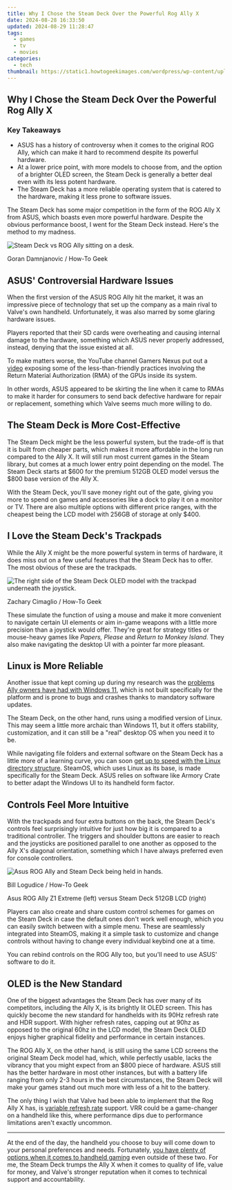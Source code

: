 ```yaml
---
title: Why I Chose the Steam Deck Over the Powerful Rog Ally X
date: 2024-08-28 16:33:50
updated: 2024-08-29 11:28:47
tags:
  - games
  - tv
  - movies
categories:
  - tech
thumbnail: https://static1.howtogeekimages.com/wordpress/wp-content/uploads/2024/05/steam-deck-vs-rog-ally-controls-and-design.jpg
---
```


## Why I Chose the Steam Deck Over the Powerful Rog Ally X

### Key Takeaways

* ASUS has a history of controversy when it comes to the original ROG Ally, which can make it hard to recommend despite its powerful hardware.
* At a lower price point, with more models to choose from, and the option of a brighter OLED screen, the Steam Deck is generally a better deal even with its less potent hardware.
* The Steam Deck has a more reliable operating system that is catered to the hardware, making it less prone to software issues.

 The Steam Deck has some major competition in the form of the ROG Ally X from ASUS, which boasts even more powerful hardware. Despite the obvious performance boost, I went for the Steam Deck instead. Here's the method to my madness.

![Steam Deck vs ROG Ally sitting on a desk.](https://static1.howtogeekimages.com/wordpress/wp-content/uploads/2024/05/steam-deck-vs-rog-ally-featured.jpg) 

Goran Damnjanovic / How-To Geek

##  ASUS' Controversial Hardware Issues

 When the first version of the ASUS ROG Ally hit the market, it was an impressive piece of technology that set up the company as a main rival to Valve's own handheld. Unfortunately, it was also marred by some glaring hardware issues.

 Players reported that their SD cards were overheating and causing internal damage to the hardware, something which ASUS never properly addressed, instead, denying that the issue existed at all.

 To make matters worse, the YouTube channel Gamers Nexus put out a [video](https://www.youtube.com/watch?v=7pMrssIrKcY) exposing some of the less-than-friendly practices involving the Return Material Authorization (RMA) of the GPUs inside its system.

 In other words, ASUS appeared to be skirting the line when it came to RMAs to make it harder for consumers to send back defective hardware for repair or replacement, something which Valve seems much more willing to do.

##  The Steam Deck is More Cost-Effective

 The Steam Deck might be the less powerful system, but the trade-off is that it is built from cheaper parts, which makes it more affordable in the long run compared to the Ally X. It will still run most current games in the Steam library, but comes at a much lower entry point depending on the model. The Steam Deck starts at $600 for the premium 512GB OLED model versus the $800 base version of the Ally X.

 With the Steam Deck, you'll save money right out of the gate, giving you more to spend on games and accessories like a dock to play it on a monitor or TV. There are also multiple options with different price ranges, with the cheapest being the LCD model with 256GB of storage at only $400.

##  I Love the Steam Deck's Trackpads

 While the Ally X might be the more powerful system in terms of hardware, it does miss out on a few useful features that the Steam Deck has to offer. The most obvious of these are the trackpads.

![The right side of the Steam Deck OLED model with the trackpad underneath the joystick.](https://static1.howtogeekimages.com/wordpress/wp-content/uploads/2024/06/pxl_20240625_190936982.jpg) 

Zachary Cimaglio / How-To Geek

 These simulate the function of using a mouse and make it more convenient to navigate certain UI elements or aim in-game weapons with a little more precision than a joystick would offer. They're great for strategy titles or mouse-heavy games like _Papers, Please_ and _Return to Monkey Island_. They also make navigating the desktop UI with a pointer far more pleasant.

##  Linux is More Reliable

 Another issue that kept coming up during my research was the [problems Ally owners have had with Windows 11](https://youtube-webster.techidaily.com/cially-flourishing-online-media-personality/), which is not built specifically for the platform and is prone to bugs and crashes thanks to mandatory software updates.

 The Steam Deck, on the other hand, runs using a modified version of Linux. This may seem a little more archaic than Windows 11, but it offers stability, customization, and it can still be a "real" desktop OS when you need it to be.

 While navigating file folders and external software on the Steam Deck has a little more of a learning curve, you can soon [get up to speed with the Linux directory structure](https://instagram-clips.techidaily.com/crafting-captivating-ig-stories-with-youtube-content-for-2024/). SteamOS, which uses Linux as its base, is made specifically for the Steam Deck. ASUS relies on software like Armory Crate to better adapt the Windows UI to its handheld form factor.

##  Controls Feel More Intuitive

 With the trackpads and four extra buttons on the back, the Steam Deck's controls feel surprisingly intuitive for just how big it is compared to a traditional controller. The triggers and shoulder buttons are easier to reach and the joysticks are positioned parallel to one another as opposed to the Ally X's diagonal orientation, something which I have always preferred even for console controllers.

![Asus ROG Ally and Steam Deck being held in hands.](https://static1.howtogeekimages.com/wordpress/wp-content/uploads/wm/2023/12/2023-12-08-14-23-57.jpg) 

Bill Logudice / How-To Geek

Asus ROG Ally Z1 Extreme (left) versus Steam Deck 512GB LCD (right)

 Players can also create and share custom control schemes for games on the Steam Deck in case the default ones don't work well enough, which you can easily switch between with a simple menu. These are seamlessly integrated into SteamOS, making it a simple task to customize and change controls without having to change every individual keybind one at a time.

 You can rebind controls on the ROG Ally too, but you'll need to use ASUS' software to do it.

##  OLED is the New Standard

 One of the biggest advantages the Steam Deck has over many of its competitors, including the Ally X, is its brightly lit OLED screen. This has quickly become the new standard for handhelds with its 90Hz refresh rate and HDR support. With higher refresh rates, capping out at 90hz as opposed to the original 60hz in the LCD model, the Steam Deck OLED enjoys higher graphical fidelity and performance in certain instances.

 The ROG Ally X, on the other hand, is still using the same LCD screens the original Steam Deck model had, which, while perfectly usable, lacks the vibrancy that you might expect from an $800 piece of hardware. ASUS still has the better hardware in most other instances, but with a battery life ranging from only 2-3 hours in the best circumstances, the Steam Deck will make your games stand out much more with less of a hit to the battery.

 The only thing I wish that Valve had been able to implement that the Rog Ally X has, is [variable refresh rate](https://iphone-location.techidaily.com/how-to-change-your-location-on-apple-iphone-13-pro-drfone-by-drfone-virtual-ios/) support. VRR could be a game-changer on a handheld like this, where performance dips due to performance limitations aren't exactly uncommon.

---

 At the end of the day, the handheld you choose to buy will come down to your personal preferences and needs. Fortunately, [you have plenty of options when it comes to handheld gaming](https://facebook.techidaily.com/discovering-shared-passions-via-chatting-game-surveys/) even outside of these two. For me, the Steam Deck trumps the Ally X when it comes to quality of life, value for money, and Valve's stronger reputation when it comes to technical support and accountability.

<ins class="adsbygoogle"
     style="display:block"
     data-ad-format="autorelaxed"
     data-ad-client="ca-pub-7571918770474297"
     data-ad-slot="1223367746"></ins>



<ins class="adsbygoogle"
     style="display:block"
     data-ad-client="ca-pub-7571918770474297"
     data-ad-slot="8358498916"
     data-ad-format="auto"
     data-full-width-responsive="true"></ins>
